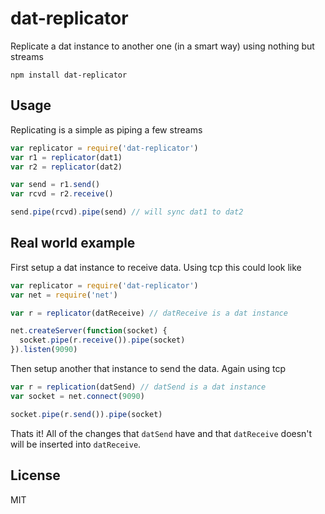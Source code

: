 # dat-replicator

Replicate a dat instance to another one (in a smart way) using nothing but streams

```
npm install dat-replicator
```

## Usage

Replicating is a simple as piping a few streams

``` js
var replicator = require('dat-replicator')
var r1 = replicator(dat1)
var r2 = replicator(dat2)

var send = r1.send()
var rcvd = r2.receive()

send.pipe(rcvd).pipe(send) // will sync dat1 to dat2
```

## Real world example

First setup a dat instance to receive data. Using tcp this could look like

``` js
var replicator = require('dat-replicator')
var net = require('net')

var r = replicator(datReceive) // datReceive is a dat instance

net.createServer(function(socket) {
  socket.pipe(r.receive()).pipe(socket)
}).listen(9090)
```

Then setup another that instance to send the data. Again using tcp

``` js
var r = replication(datSend) // datSend is a dat instance
var socket = net.connect(9090)

socket.pipe(r.send()).pipe(socket)
```

Thats it! All of the changes that `datSend` have and that `datReceive` doesn't will
be inserted into `datReceive`.

## License

MIT
